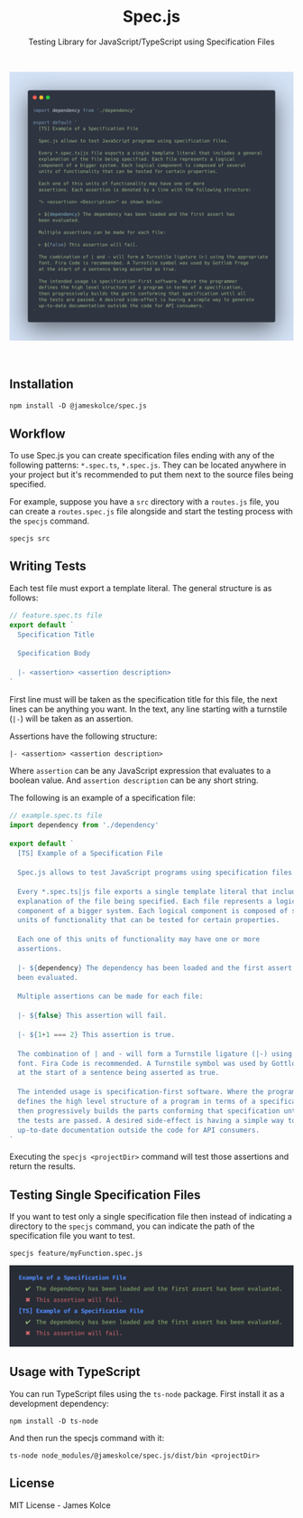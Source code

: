 <h1 align="center">Spec.js</h1>
<p align="center">
  Testing Library for JavaScript/TypeScript using Specification Files
</p>
<br>

![](https://raw.githubusercontent.com/jameskolce/Spec.js/master/screenshots/carbon.png)

<br>

## Installation

```
npm install -D @jameskolce/spec.js
```

## Workflow

To use Spec.js you can create specification files ending with any of the following patterns: `*.spec.ts`, `*.spec.js`. They can be located anywhere in your project but it's recommended to put them next to the source files being specified.

For example, suppose you have a `src` directory with a `routes.js` file, you can create a `routes.spec.js` file alongside and start the testing process with the `specjs` command.

```
specjs src
```

## Writing Tests

Each test file must export a template literal. The general structure is as follows:

```ts
// feature.spec.ts file
export default `
  Specification Title

  Specification Body

  |- <assertion> <assertion description>
`
```

First line must will be taken as the specification title for this file, the next lines can be anything you want. In the text, any line starting with a turnstile (`|-`) will be taken as an assertion.

Assertions have the following structure:

```
|- <assertion> <assertion description>
```

Where `assertion` can be any JavaScript expression that evaluates to a boolean value. And `assertion description` can be any short string.

The following is an example of a specification file:

```js
// example.spec.ts file
import dependency from './dependency'

export default `
  [TS] Example of a Specification File

  Spec.js allows to test JavaScript programs using specification files.

  Every *.spec.ts|js file exports a single template literal that includes a general
  explanation of the file being specified. Each file represents a logical
  component of a bigger system. Each logical component is composed of several
  units of functionality that can be tested for certain properties.

  Each one of this units of functionality may have one or more
  assertions.

  |- ${dependency} The dependency has been loaded and the first assert has
  been evaluated.

  Multiple assertions can be made for each file:

  |- ${false} This assertion will fail.

  |- ${1+1 === 2} This assertion is true.

  The combination of | and - will form a Turnstile ligature (|-) using the appropriate
  font. Fira Code is recommended. A Turnstile symbol was used by Gottlob Frege
  at the start of a sentence being asserted as true.

  The intended usage is specification-first software. Where the programmer
  defines the high level structure of a program in terms of a specification,
  then progressively builds the parts conforming that specification until all
  the tests are passed. A desired side-effect is having a simple way to generate
  up-to-date documentation outside the code for API consumers.
`
```

Executing the `specjs <projectDir>` command will test those assertions and return the results.

## Testing Single Specification Files

If you want to test only a single specification file then instead of indicating a directory to the `specjs` command, you can indicate the path of the specification file you want to test.

```
specjs feature/myFunction.spec.js
```

![](https://raw.githubusercontent.com/jameskolce/Spec.js/master/screenshots/results.png)

## Usage with TypeScript

You can run TypeScript files using the `ts-node` package. First install it as a development dependency:

```
npm install -D ts-node
```

And then run the specjs command with it:

```
ts-node node_modules/@jameskolce/spec.js/dist/bin <projectDir>
```

## License

MIT License - James Kolce
